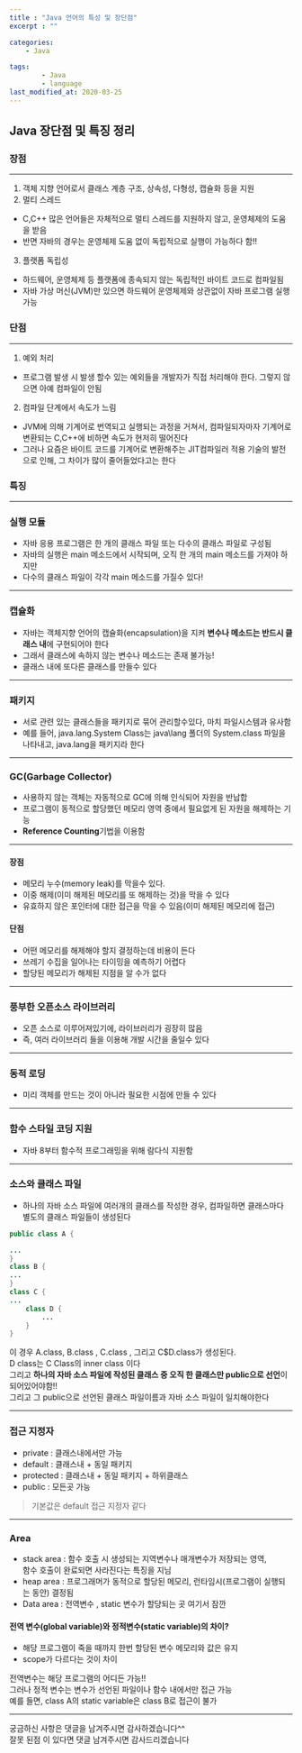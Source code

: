 ```yaml
---
title : "Java 언어의 특성 및 장단점"
excerpt : ""

categories:
    - Java

tags:
        - Java
        - language
last_modified_at: 2020-03-25
---
```


## Java 장단점 및 특징 정리

### 장점

*** 

1. 객체 지향 언어로서 클래스 계층 구조, 상속성, 다형성, 캡슐화 등을 지원
2. 멀티 스레드
* C,C++ 많은 언어들은 자체적으로 멀티 스레드를 지원하지 않고, 운영체제의 도움을 받음
* 반면 자바의 경우는 운영체제 도움 없이 독립적으로 실행이 가능하다 함!!
3. 플랫폼 독립성  
* 하드웨어, 운영체제 등 플랫폼에 종속되지 않는 독립적인 바이트 코드로 컴파일됨 
* 자바 가상 머신(JVM)만 있으면 하드웨어 운영체제와 상관없이 자바 프로그램 실행 가능
  
### 단점  

***


1. 예외 처리
* 프로그램 발생 시 발생 할수 있는 예외들을 개발자가 직접 처리해야 한다. 그렇지 않으면 아예 컴파일이 안됨 
2. 컴파일 단계에서 속도가 느림
* JVM에 의해 기계어로 번역되고 실행되는 과정을 거쳐서, 컴파일되자마자 기계어로 변환되는 C,C++에 비하면 속도가 현저히 떨어진다
* 그러나 요즘은 바이트 코드를 기계어로 변환해주는 JIT컴파일러 적용 기술의 발전으로 인해, 그 차이가 많이 줄어들었다고는 한다

### 특징

***

### 실행 모듈
* 자바 응용 프로그램은 한 개의 클래스 파일 또는 다수의 클래스 파일로 구성됨
* 자바의 실행은 main 메소드에서 시작되며, 오직 한 개의 main 메소드를 가져야 하지만
* 다수의 클래스 파일이 각각 main 메소드를 가질수 있다!

***

### 캡슐화
* 자바는 객체지향 언어의 캡슐화(encapsulation)을 지켜 **변수나 메소드는 반드시 클래스 내**에 구현되어야 한다
* 그래서 클래스에 속하지 않는 변수나 메소드는 존재 불가능!
* 클래스 내에 또다른 클래스를 만들수 있다


***


### 패키지
* 서로 관련 있는 클래스들을 패키지로 묶어 관리할수있다, 마치 파일시스템과 유사함
* 예를 들어, java.lang.System Class는 java\lang 폴더의 System.class 파일을 나타내고, java.lang을 패키지라 한다

***

### GC(Garbage Collector)

* 사용하지 않는 객체는 자동적으로 GC에 의해 인식되어 자원을 반납합
* 프로그램이 동적으로 할당했던 메모리 영역 중에서 필요없게 된 자원을 해제하는 기능
* **Reference Counting**기법을 이용함

***
#### 장점
* 메모리 누수(memory leak)를 막을수 있다.
* 이중 해제(이미 해제된 메모리를 또 해제하는 것)을 막을 수 있다
* 유효하지 않은 포인터에 대한 접근을 막을 수 있음(이미 해제된 메모리에 접근)  

#### 단점
* 어떤 메모리를 해제해야 할지 결정하는데 비용이 든다
* 쓰레기 수집을 일어나는 타이밍을 예측하기 어렵다
* 할당된 메모리가 해제된 지점을 알 수가 없다

***
### 풍부한 오픈소스 라이브러리
* 오픈 소스로 이루어져있기에, 라이브러리가 굉장히 많음
* 즉, 여러 라이브러리 들을 이용해 개발 시간을 줄일수 있다

*** 

### 동적 로딩
* 미리 객체를 만드는 것이 아니라 필요한 시점에 만들 수 있다

***

### 함수 스타일 코딩 지원
* 자바 8부터 함수적 프로그래밍을 위해 람다식 지원함

***

### 소스와 클래스 파일
* 하나의 자바 소스 파일에 여러개의 클래스를 작성한 경우, 컴파일하면 클래스마다 별도의 클래스 파일들이 생성된다

```java
public class A {

...
}
class B {
...
}
class C {
...
	class D {
		...
	}
}
```

이 경우 A.class, B.class , C.class , 그리고 C$D.class가 생성된다.  
D class는 C Class의 inner class 이다  
그리고 **하나의 자바 소스 파일에 작성된 클래스 중 오직 한 클래스만 public으로 선언**이 되어있어야함!!  
그리고 그 public으로 선언된 클래스 파일이름과 자바 소스 파일이 일치해야한다  

***

### 접근 지정자
* private : 클래스내에서만 가능
* default : 클래스내 + 동일 패키지
* protected : 클래스내 + 동일 패키지 + 하위클래스
* public : 모든곳 가능


> 기본값은 default 접근 지정자 같다  

***

### Area
* stack area : 함수 호출 시 생성되는 지역변수나 매개변수가 저장되는 영역,  
함수 호출이 완료되면 사라진다는 특징을 지님  
* heap area : 프로그래머가 동적으로 할당된 메모리, 런타임시(프로그램이 실행되는 동안) 결정됨  
* Data area : 전역변수 , static 변수가 할당되는 곳
여기서 잠깐
#### 전역 변수(global variable)와 정적변수(static variable)의 차이?
* 해당 프로그램이 죽을 때까지 한번 할당된 변수 메모리와 값은 유지
* scope가 다르다는 것이 차이  
  
 전역변수는 해당 프로그램의 어디든 가능!!  
그러나 정적 변수는 변수가 선언된 파일이나 함수 내에서만 접근 가능  
예를 들면, class A의 static variable은 class B로 접근이 불가  

***


궁금하신 사항은 댓글을 남겨주시면 감사하겠습니다^^  
잘못 된점 이 있다면 댓글 남겨주시면 감사드리겠습니다

